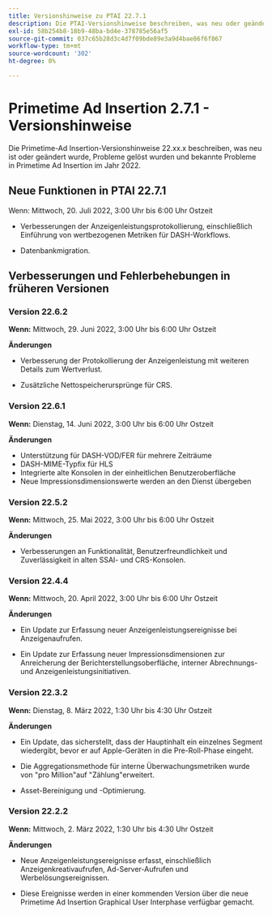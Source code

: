 ```yaml
---
title: Versionshinweise zu PTAI 22.7.1
description: Die PTAI-Versionshinweise beschreiben, was neu oder geändert ist, welche gelösten und bekannten Probleme im Primetime-Ad Insertion im Jahr 2022 aufgetreten sind.
exl-id: 58b254b8-18b9-48ba-bd4e-378785e56af5
source-git-commit: 037c65b28d3c4d7f09bde89e3a9d4bae86f6f867
workflow-type: tm+mt
source-wordcount: '302'
ht-degree: 0%

---
```


# Primetime Ad Insertion 2.7.1 - Versionshinweise

Die Primetime-Ad Insertion-Versionshinweise 22.xx.x beschreiben, was neu ist oder geändert wurde, Probleme gelöst wurden und bekannte Probleme in Primetime Ad Insertion im Jahr 2022.

## Neue Funktionen in PTAI 22.7.1

Wenn: Mittwoch, 20. Juli 2022, 3:00 Uhr bis 6:00 Uhr Ostzeit

* Verbesserungen der Anzeigenleistungsprotokollierung, einschließlich Einführung von wertbezogenen Metriken für DASH-Workflows.

* Datenbankmigration.

## Verbesserungen und Fehlerbehebungen in früheren Versionen

### Version 22.6.2

**Wenn:** Mittwoch, 29. Juni 2022, 3:00 Uhr bis 6:00 Uhr Ostzeit

**Änderungen**

* Verbesserung der Protokollierung der Anzeigenleistung mit weiteren Details zum Wertverlust.

* Zusätzliche Nettospeicherursprünge für CRS.

### Version 22.6.1

**Wenn:** Dienstag, 14. Juni 2022, 3:00 Uhr bis 6:00 Uhr Ostzeit

**Änderungen**

* Unterstützung für DASH-VOD/FER für mehrere Zeiträume
* DASH-MIME-Typfix für HLS
* Integrierte alte Konsolen in der einheitlichen Benutzeroberfläche
* Neue Impressionsdimensionswerte werden an den Dienst übergeben

### Version 22.5.2

**Wenn:** Mittwoch, 25. Mai 2022, 3:00 Uhr bis 6:00 Uhr Ostzeit

**Änderungen**

* Verbesserungen an Funktionalität, Benutzerfreundlichkeit und Zuverlässigkeit in alten SSAI- und CRS-Konsolen.

### Version 22.4.4

**Wenn:** Mittwoch, 20. April 2022, 3:00 Uhr bis 6:00 Uhr Ostzeit

**Änderungen**

* Ein Update zur Erfassung neuer Anzeigenleistungsereignisse bei Anzeigenaufrufen.

* Ein Update zur Erfassung neuer Impressionsdimensionen zur Anreicherung der Berichterstellungsoberfläche, interner Abrechnungs- und Anzeigenleistungsinitiativen.

### Version 22.3.2

**Wenn:** Dienstag, 8. März 2022, 1:30 Uhr bis 4:30 Uhr Ostzeit

**Änderungen**

* Ein Update, das sicherstellt, dass der Hauptinhalt ein einzelnes Segment wiedergibt, bevor er auf Apple-Geräten in die Pre-Roll-Phase eingeht.

* Die Aggregationsmethode für interne Überwachungsmetriken wurde von &quot;pro Million&quot;auf &quot;Zählung&quot;erweitert.

* Asset-Bereinigung und -Optimierung.

### Version 22.2.2

**Wenn:** Mittwoch, 2. März 2022, 1:30 Uhr bis 4:30 Uhr Ostzeit

**Änderungen**

* Neue Anzeigenleistungsereignisse erfasst, einschließlich Anzeigenkreativaufrufen, Ad-Server-Aufrufen und Werbelösungsereignissen.

* Diese Ereignisse werden in einer kommenden Version über die neue Primetime Ad Insertion Graphical User Interphase verfügbar gemacht.
